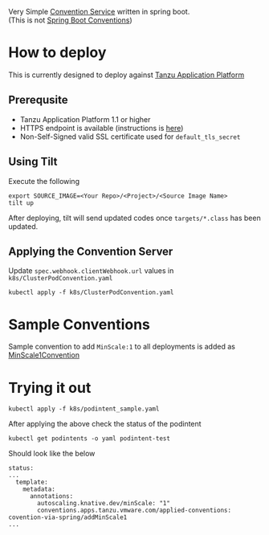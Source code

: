 Very Simple [Convention Service](https://github.com/vmware-tanzu/cartographer-conventions) written in spring boot.  
(This is not [Spring Boot Conventions](https://github.com/vmware-tanzu/cartographer-conventions/tree/main/samples/spring-convention-server))

# How to deploy

This is currently designed to deploy against 
[Tanzu Application Platform](https://docs.vmware.com/en/VMware-Tanzu-Application-Platform/1.1/tap/GUID-install-intro.html)

## Prerequsite

* Tanzu Application Platform 1.1 or higher
* HTTPS endpoint is available (instructions is [here](https://ik.am/entries/699))
* Non-Self-Signed valid SSL certificate used for  `default_tls_secret`

## Using Tilt

Execute the following

```
export SOURCE_IMAGE=<Your Repo>/<Project>/<Source Image Name>
tilt up
```

After deploying, tilt will send updated codes once `targets/*.class` has been updated.

## Applying the Convention Server

Update `spec.webhook.clientWebhook.url` values in `k8s/ClusterPodConvention.yaml`

```
kubectl apply -f k8s/ClusterPodConvention.yaml
```

# Sample Conventions

Sample convention to add `MinScale:1` to all deployments is added as [MinScale1Convention](src/main/java/jp/vmware/tanzu/mhoshivm/conventionviaspring/convention)

# Trying it out

```
kubectl apply -f k8s/podintent_sample.yaml
```

After applying the above check the status of the podintent

```
kubectl get podintents -o yaml podintent-test
```

Should look like the below

```aidl
status:
...
  template:
    metadata:
      annotations:
        autoscaling.knative.dev/minScale: "1"
        conventions.apps.tanzu.vmware.com/applied-conventions: covention-via-spring/addMinScale1
...
```
